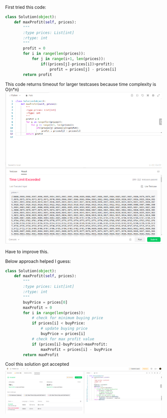 First tried this code:
```python
class Solution(object):
    def maxProfit(self, prices):
        """
        :type prices: List[int]
        :rtype: int
        """
        profit = 0
        for i in range(len(prices)):
            for j in range(i+1, len(prices)):
                if((prices[j]-prices[i])>profit):
                    profit = prices[j] - prices[i]
        return profit
```
This code returns timeout for larger testcases because time complexity is O(n*n)
![failed submission](solutionCorrectButTimeLimitExceeded.png)

Have to improve this.

Below approach helped I guess:
```python
class Solution(object):
    def maxProfit(self, prices):
        """
        :type prices: List[int]
        :rtype: int
        """
        buyPrice = prices[0]
        maxProfit = 0
        for i in range(len(prices)):
            # check for minimum buying price
            if prices[i] < buyPrice:
                # update buying price
                buyPrice = prices[i]
            # check for max profit value
            if (prices[i]-buyPrice)>maxProfit:
                maxProfit = prices[i] - buyPrice
        return maxProfit
```

Cool this solution got accepted
![successful submission](submission.png)